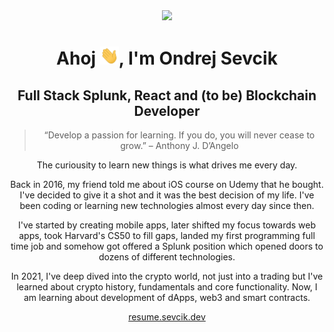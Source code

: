 <div align="center">
  <img src="https://resume.sevcik.dev/_next/image?url=%2Flogo.svg&w=640&q=75" width="250px" >
  <h1>Ahoj <img src="https://raw.githubusercontent.com/ABSphreak/ABSphreak/master/gifs/Hi.gif" width="30px">, I'm Ondrej Sevcik</h1>
  <h2>Full Stack Splunk, React and (to be) Blockchain Developer</h2>

> “Develop a passion for learning. If you do, you will never cease to grow.” – Anthony J. D’Angelo

The curiousity to learn new things is what drives me every day.

Back in 2016, my friend told me about iOS course on Udemy that he bought. I've decided to give it a shot and it was the best decision of my life. I've been coding or learning new technologies almost every day since then.

I've started by creating mobile apps, later shifted my focus towards web apps, took Harvard's CS50 to fill gaps, landed my first programming full time job and somehow got offered a Splunk position which opened doors to dozens of different technologies.

In 2021, I've deep dived into the crypto world, not just into a trading but I've learned about crypto history, fundamentals and core functionality. Now, I am learning about development of dApps, web3 and smart contracts.

  <a href="https://resume.sevcik.dev" style="padding: '10px 20px'; background-color: 'blue';">resume.sevcik.dev</a>
  

</div>
